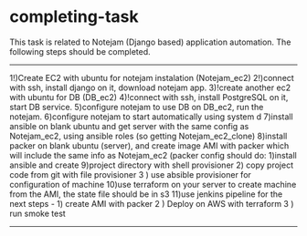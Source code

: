 # completing-task
This task is related to Notejam (Django based) application automation.
The following steps should be completed.
**************************************************************  
1!)Create EC2 with ubuntu for notejam instalation (Notejam_ec2)
2!)connect with ssh, install django on it, download notejam app.
3)!create another ec2 with ubuntu for DB (DB_ec2)
4)!connect with ssh, install PostgreSQL on it, start DB service.
5)configure notejam to use DB on DB_ec2, run the notejam.
6)configure notejam to start automatically using system d
7)install ansible on blank ubuntu and get server with the same config as Notejam_ec2, using ansible roles (so getting Notejam_ec2_clone)
8)install packer on blank ubuntu (server), and create image AMI with packer which will include the same info as Notejam_ec2 (packer config should do: 1)install ansible and create 9)project directory with shell provisioner 2) copy project code from git with file provisioner 3 ) use absible provisioner for configuration of machine
10)use terraform on your server to create machine from the AMI, the state file should be in s3
11)use jenkins pipeline for the next steps - 1) create AMI with packer 2 ) Deploy on AWS with terraform 3 ) run smoke test  
**********************************************************************
